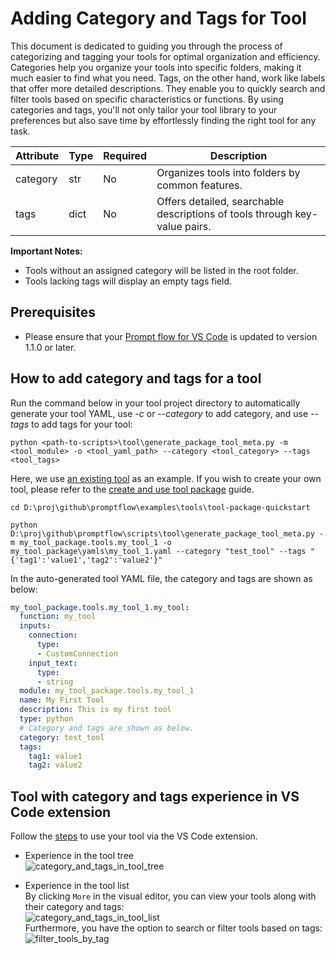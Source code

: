# Adding Category and Tags for Tool

This document is dedicated to guiding you through the process of categorizing and tagging your tools for optimal organization and efficiency. Categories help you organize your tools into specific folders, making it much easier to find what you need. Tags, on the other hand, work like labels that offer more detailed descriptions. They enable you to quickly search and filter tools based on specific characteristics or functions. By using categories and tags, you'll not only tailor your tool library to your preferences but also save time by effortlessly finding the right tool for any task.

| Attribute | Type | Required | Description |
| --------- | ---- | -------- | ----------- |
| category  | str  | No       | Organizes tools into folders by common features. |
| tags      | dict | No       | Offers detailed, searchable descriptions of tools through key-value pairs. |

**Important Notes:**
- Tools without an assigned category will be listed in the root folder.
- Tools lacking tags will display an empty tags field.

## Prerequisites
- Please ensure that your [Prompt flow for VS Code](https://marketplace.visualstudio.com/items?itemName=prompt-flow.prompt-flow) is updated to version 1.1.0 or later.

## How to add category and tags for a tool
Run the command below in your tool project directory to automatically generate your tool YAML, use _-c_ or _--category_ to add category, and use _--tags_ to add tags for your tool:

```
python <path-to-scripts>\tool\generate_package_tool_meta.py -m <tool_module> -o <tool_yaml_path> --category <tool_category> --tags <tool_tags>
```

Here, we use [an existing tool](https://github.com/microsoft/promptflow/tree/main/examples/tools/tool-package-quickstart/my_tool_package/yamls/my_tool_1.yaml) as an example. If you wish to create your own tool, please refer to the [create and use tool package](create-and-use-tool-package.md#create-custom-tool-package) guide. 
```
cd D:\proj\github\promptflow\examples\tools\tool-package-quickstart

python D:\proj\github\promptflow\scripts\tool\generate_package_tool_meta.py -m my_tool_package.tools.my_tool_1 -o my_tool_package\yamls\my_tool_1.yaml --category "test_tool" --tags "{'tag1':'value1','tag2':'value2'}"
```
In the auto-generated tool YAML file, the category and tags are shown as below:
```yaml
my_tool_package.tools.my_tool_1.my_tool:
  function: my_tool
  inputs:
    connection:
      type:
      - CustomConnection
    input_text:
      type:
      - string
  module: my_tool_package.tools.my_tool_1
  name: My First Tool
  description: This is my first tool
  type: python
  # Category and tags are shown as below.
  category: test_tool
  tags:
    tag1: value1
    tag2: value2
```

## Tool with category and tags experience in VS Code extension
Follow the [steps](create-and-use-tool-package.md#use-your-tool-from-vscode-extension) to use your tool via the VS Code extension. 
- Experience in the tool tree  
![category_and_tags_in_tool_tree](../../media/how-to-guides/develop-a-tool/category_and_tags_in_tool_tree.png)  

- Experience in the tool list  
By clicking `More` in the visual editor, you can view your tools along with their category and tags:  
![category_and_tags_in_tool_list](../../media/how-to-guides/develop-a-tool/category_and_tags_in_tool_list.png)  
Furthermore, you have the option to search or filter tools based on tags:  
![filter_tools_by_tag](../../media/how-to-guides/develop-a-tool/filter_tools_by_tag.png)  